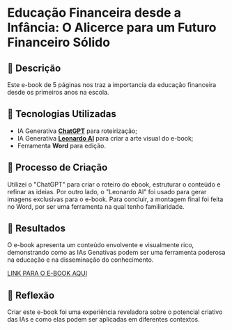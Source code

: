 # Educação Financeira desde a Infância: O Alicerce para um Futuro Financeiro Sólido

## 📒 Descrição
Este e-book de 5 páginas nos traz a importancia da educação financeira desde os primeiros anos na escola.

## 🤖 Tecnologias Utilizadas
- IA Generativa **[ChatGPT](https://chat.openai.com)** para roteirização;
- IA Generativa **[Leonardo AI](https://leonardo.ai)** para criar a arte visual do e-book;
- Ferramenta **Word** para edição.

## 🧐 Processo de Criação
Utilizei o "ChatGPT" para criar o roteiro do ebook, estruturar o conteúdo e refinar as ideias. Por outro lado, o "Leonardo AI" foi usado para gerar imagens exclusivas para o e-book. Para concluir, a montagem final foi feita no Word, por ser uma ferramenta na qual tenho familiaridade.

## 🚀 Resultados
O e-book apresenta um conteúdo envolvente e visualmente rico, demonstrando como as IAs Genativas podem ser uma ferramenta poderosa na educação e na disseminação do conhecimento.

[LINK PARA O E-BOOK AQUI]()

## 💭 Reflexão
Criar este e-book foi uma experiência reveladora sobre o potencial criativo das IAs e como elas podem ser aplicadas em diferentes contextos.
